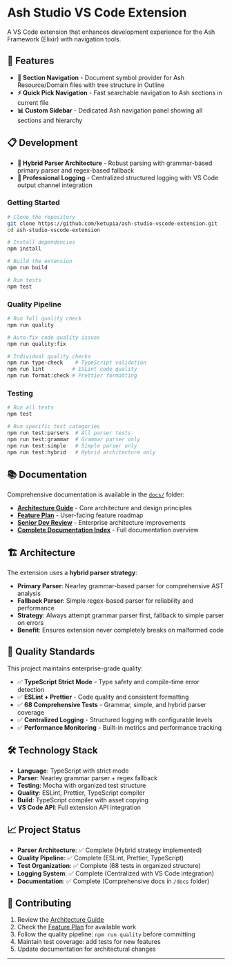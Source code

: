 # Ash Studio VS Code Extension

A VS Code extension that enhances development experience for the Ash Framework (Elixir) with
navigation tools.

## 🚀 Features

- **🧭 Section Navigation** - Document symbol provider for Ash Resource/Domain files with tree
  structure in Outline
- **⚡ Quick Pick Navigation** - Fast searchable navigation to Ash sections in current file
- **📊 Custom Sidebar** - Dedicated Ash navigation panel showing all sections and hierarchy

## 📋 Development

- **🔧 Hybrid Parser Architecture** - Robust parsing with grammar-based primary parser and
  regex-based fallback
- **📝 Professional Logging** - Centralized structured logging with VS Code output channel
  integration

### **Getting Started**

```bash
# Clone the repository
git clone https://github.com/ketupia/ash-studio-vscode-extension.git
cd ash-studio-vscode-extension

# Install dependencies
npm install

# Build the extension
npm run build

# Run tests
npm test
```

### **Quality Pipeline**

```bash
# Run full quality check
npm run quality

# Auto-fix code quality issues
npm run quality:fix

# Individual quality checks
npm run type-check    # TypeScript validation
npm run lint         # ESLint code quality
npm run format:check # Prettier formatting
```

### **Testing**

```bash
# Run all tests
npm test

# Run specific test categories
npm run test:parsers  # All parser tests
npm run test:grammar  # Grammar parser only
npm run test:simple   # Simple parser only
npm run test:hybrid   # Hybrid architecture only
```

## 📚 Documentation

Comprehensive documentation is available in the [`docs/`](./docs/) folder:

- **[Architecture Guide](./docs/ARCHITECTURE.md)** - Core architecture and design principles
- **[Feature Plan](./docs/feature-plan.md)** - User-facing feature roadmap
- **[Senior Dev Review](./docs/SENIOR_DEV_ARCHITECTURE_REVIEW.md)** - Enterprise architecture
  improvements
- **[Complete Documentation Index](./docs/README.md)** - Full documentation overview

## 🏗️ Architecture

The extension uses a **hybrid parser strategy**:

- **Primary Parser**: Nearley grammar-based parser for comprehensive AST analysis
- **Fallback Parser**: Simple regex-based parser for reliability and performance
- **Strategy**: Always attempt grammar parser first, fallback to simple parser on errors
- **Benefit**: Ensures extension never completely breaks on malformed code

## 🎯 Quality Standards

This project maintains enterprise-grade quality:

- ✅ **TypeScript Strict Mode** - Type safety and compile-time error detection
- ✅ **ESLint + Prettier** - Code quality and consistent formatting
- ✅ **68 Comprehensive Tests** - Grammar, simple, and hybrid parser coverage
- ✅ **Centralized Logging** - Structured logging with configurable levels
- ✅ **Performance Monitoring** - Built-in metrics and performance tracking

## 🛠️ Technology Stack

- **Language**: TypeScript with strict mode
- **Parser**: Nearley grammar parser + regex fallback
- **Testing**: Mocha with organized test structure
- **Quality**: ESLint, Prettier, TypeScript compiler
- **Build**: TypeScript compiler with asset copying
- **VS Code API**: Full extension API integration

## 📈 Project Status

- **Parser Architecture**: ✅ Complete (Hybrid strategy implemented)
- **Quality Pipeline**: ✅ Complete (ESLint, Prettier, TypeScript)
- **Test Organization**: ✅ Complete (68 tests in organized structure)
- **Logging System**: ✅ Complete (Centralized with VS Code integration)
- **Documentation**: ✅ Complete (Comprehensive docs in `/docs` folder)

## 🤝 Contributing

1. Review the [Architecture Guide](./docs/ARCHITECTURE.md)
2. Check the [Feature Plan](./docs/feature-plan.md) for available work
3. Follow the quality pipeline: `npm run quality` before committing
4. Maintain test coverage: add tests for new features
5. Update documentation for architectural changes

---

